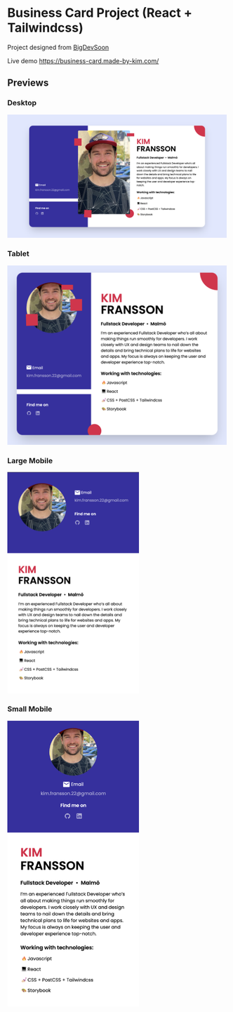 # Business Card Project (React + Tailwindcss)

Project designed from [BigDevSoon](https://app.bigdevsoon.me/projects/business-card)

Live demo https://business-card.made-by-kim.com/

## Previews

### Desktop

<img src="./previews/desktop.png" alt="drawing" width="500"/>

### Tablet

<img src="./previews/tablet.png" alt="drawing" width="500"/>

### Large Mobile

<img src="./previews/large-mobile.png" alt="drawing" width="300"/>

### Small Mobile

<img src="./previews/small-mobile.png" alt="drawing" width="300"/>
